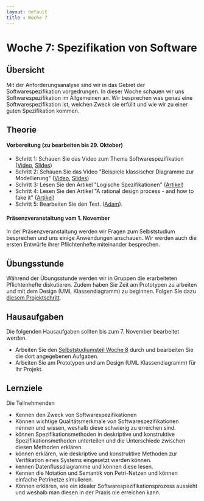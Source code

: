 ```yaml
---
layout: default
title : Woche 7
---
```


# Woche 7: Spezifikation von Software

## Übersicht

Mit der Anforderungsanalyse sind wir in das Gebiet der Softwarespezifikation vorgedrungen. In dieser Woche schauen wir uns Softwarespezifikation im Allgemeinen an.
Wir besprechen was genau eine Softwarespezifikation ist, welchen Zweck sie erfüllt und wie wir zu einer guten Spezifikation kommen.

## Theorie

#### Vorbereitung (zu bearbeiten bis 29. Oktober)

* Schritt 1: Schauen Sie das Video zum Thema Softwarespezifikation   ([Video](https://unibas.cloud.panopto.eu/Panopto/Pages/Viewer.aspx?id=1e37034f-1132-4387-a14c-b07000ddd3fa), [Slides](./slides/Spezifikation.pdf))
* Schritt 2: Schauen Sie das Video "Beispiele klassischer Diagramme zur Modellierung"   ([Video](https://unibas.cloud.panopto.eu/Panopto/Pages/Viewer.aspx?id=bcf7ebeb-0b58-4ef7-a66a-b07000ddf8f6), [Slides](./slides/Klassische-spezifikationen.pdf))
* Schritt 3: Lesen Sie den Artikel "Logische Spezifikationen" ([Artikel](./logic))
* Schritt 4: Lesen Sie den Artikel  "A rational design process - and how to fake it" ([Artikel](https://users.ece.utexas.edu/~perry/education/SE-Intro/fakeit.pdf))
* Schritt 5: Bearbeiten Sie den Test. ([Adam](https://adam.unibas.ch/goto_adam_tst_1629497.html)).

#### Präsenzveranstaltung vom 1. November

In der Präsenzveranstaltung werden wir Fragen zum Selbststudium besprechen und uns einige Anwendungen anschauen. 
Wir werden auch die ersten Entwürfe ihrer Pflichtenhefte miteinander besprechen. 

## Übungsstunde

Während der Übungsstunde werden wir in Gruppen die erarbeiteten Pflichtenhefte diskutieren. Zudem haben Sie Zeit am Prototypen zu arbeiten und mit dem Design (UML Klassendiagramm) zu beginnen. Folgen Sie dazu [diesem Projektschritt](   ../project/technical-doc). 


## Hausaufgaben

Die folgenden Hausaufgaben sollten bis zum 7. November bearbeitet werden. 

* Arbeiten Sie den [Selbststudiumsteil Woche 8](../week8/index) durch und bearbeiten Sie die dort angegebenen Aufgaben. 
* Arbeiten Sie am Prototypen und am Design (UML Klassendiagramm) für Ihr Projekt.


## Lernziele

Die Teilnehmenden
- Kennen den Zweck von Softwarespezifikationen
- Können wichtige Qualitätsmerkmale von Softwarespezifikationen nennen und wissen, weshalb diese schwierig zu erreichen sind.
- können  Spezifikationsmethoden in deskriptive und konstruktive Spezifikationsmethoden unterteilen und die Unterschiede zwischen diesen Methoden erklären.
- können erklären, wie deskriptive und konstruktive Methoden zur Verifikation eines Systems eingesetzt werden können. 
- kennen Datenflussdiagramme und können diese lesen. 
- Kennen die Notation und Semantik von Petri-Netzen und können einfache Petrinetze simulieren. 
- Können erklären, wie ein idealer Softwarespezifikationsprozess aussieht und weshalb man diesen in der Praxis nie erreichen kann.


